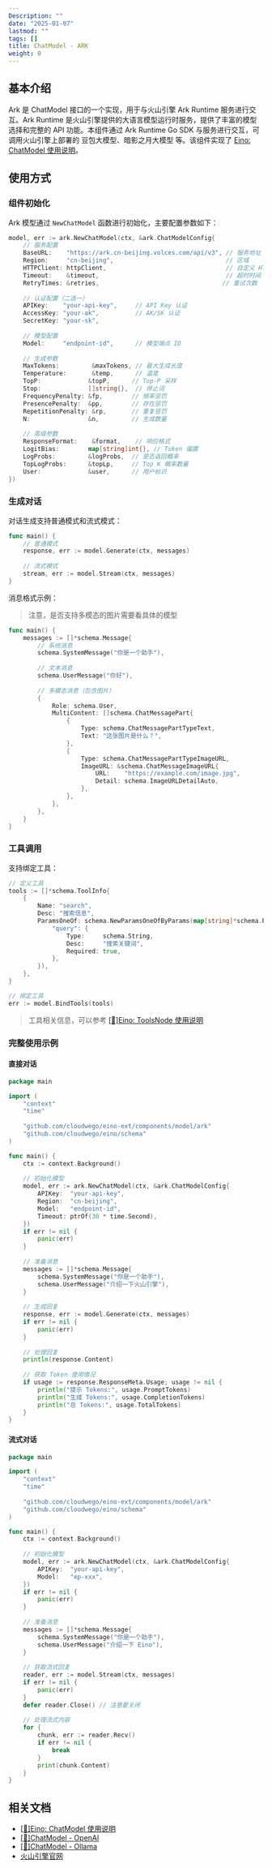 ```yaml
---
Description: ""
date: "2025-01-07"
lastmod: ""
tags: []
title: ChatModel - ARK
weight: 0
---
```


## **基本介绍**

Ark 是 ChatModel 接口的一个实现，用于与火山引擎 Ark Runtime 服务进行交互。Ark Runtime 是火山引擎提供的大语言模型运行时服务，提供了丰富的模型选择和完整的 API 功能。本组件通过 Ark Runtime Go SDK 与服务进行交互，可调用火山引擎上部署的 豆包大模型、暗影之月大模型 等。该组件实现了 [Eino: ChatModel 使用说明](/zh/docs/eino/core_modules/components/chat_model_guide)。

## **使用方式**

### **组件初始化**

Ark 模型通过 `NewChatModel` 函数进行初始化，主要配置参数如下：

```go
model, err := ark.NewChatModel(ctx, &ark.ChatModelConfig{
    // 服务配置
    BaseURL:    "https://ark.cn-beijing.volces.com/api/v3", // 服务地址
    Region:     "cn-beijing",                               // 区域
    HTTPClient: httpClient,                                 // 自定义 HTTP 客户端
    Timeout:    &timeout,                                   // 超时时间
    RetryTimes: &retries,                                  // 重试次数
    
    // 认证配置（二选一）
    APIKey:    "your-api-key",     // API Key 认证
    AccessKey: "your-ak",          // AK/SK 认证
    SecretKey: "your-sk",
    
    // 模型配置
    Model:     "endpoint-id",      // 模型端点 ID
    
    // 生成参数
    MaxTokens:         &maxTokens, // 最大生成长度
    Temperature:       &temp,      // 温度
    TopP:             &topP,      // Top-P 采样
    Stop:             []string{},  // 停止词
    FrequencyPenalty: &fp,        // 频率惩罚
    PresencePenalty:  &pp,        // 存在惩罚
    RepetitionPenalty: &rp,       // 重复惩罚
    N:                &n,         // 生成数量
    
    // 高级参数
    ResponseFormat:    &format,    // 响应格式
    LogitBias:        map[string]int{}, // Token 偏置
    LogProbs:         &logProbs,  // 是否返回概率
    TopLogProbs:      &topLp,     // Top K 概率数量
    User:             &user,      // 用户标识
})
```

### **生成对话**

对话生成支持普通模式和流式模式：

```go
func main() {
    // 普通模式
    response, err := model.Generate(ctx, messages)
    
    // 流式模式
    stream, err := model.Stream(ctx, messages)
}
```

消息格式示例：

> 注意，是否支持多模态的图片需要看具体的模型

```go
func main() {
    messages := []*schema.Message{
        // 系统消息
        schema.SystemMessage("你是一个助手"),
        
        // 文本消息
        schema.UserMessage("你好"),
        
        // 多模态消息（包含图片）
        {
            Role: schema.User,
            MultiContent: []schema.ChatMessagePart{
                {
                    Type: schema.ChatMessagePartTypeText,
                    Text: "这张图片是什么？",
                },
                {
                    Type: schema.ChatMessagePartTypeImageURL,
                    ImageURL: &schema.ChatMessageImageURL{
                        URL:    "https://example.com/image.jpg",
                        Detail: schema.ImageURLDetailAuto,
                    },
                },
            },
        },
    }
}
```

### **工具调用**

支持绑定工具：

```go
// 定义工具
tools := []*schema.ToolInfo{
    {
        Name: "search",
        Desc: "搜索信息",
        ParamsOneOf: schema.NewParamsOneOfByParams(map[string]*schema.ParameterInfo{
            "query": {
                Type:     schema.String,
                Desc:     "搜索关键词",
                Required: true,
            },
        }),
    },
}

// 绑定工具
err := model.BindTools(tools)
```

> 工具相关信息，可以参考 [[🚧]Eino: ToolsNode 使用说明](/zh/docs/eino/core_modules/components/tools_node_guide)

### **完整使用示例**

#### **直接对话**

```go
package main

import (
    "context"
    "time"
    
    "github.com/cloudwego/eino-ext/components/model/ark"
    "github.com/cloudwego/eino/schema"
)

func main() {
    ctx := context.Background()
    
    // 初始化模型
    model, err := ark.NewChatModel(ctx, &ark.ChatModelConfig{
        APIKey:  "your-api-key",
        Region:  "cn-beijing",
        Model:   "endpoint-id",
        Timeout: ptrOf(30 * time.Second),
    })
    if err != nil {
        panic(err)
    }
    
    // 准备消息
    messages := []*schema.Message{
        schema.SystemMessage("你是一个助手"),
        schema.UserMessage("介绍一下火山引擎"),
    }
    
    // 生成回复
    response, err := model.Generate(ctx, messages)
    if err != nil {
        panic(err)
    }
    
    // 处理回复
    println(response.Content)
    
    // 获取 Token 使用情况
    if usage := response.ResponseMeta.Usage; usage != nil {
        println("提示 Tokens:", usage.PromptTokens)
        println("生成 Tokens:", usage.CompletionTokens)
        println("总 Tokens:", usage.TotalTokens)
    }
}
```

#### **流式对话**

```go
package main

import (
    "context"
    "time"
    
    "github.com/cloudwego/eino-ext/components/model/ark"
    "github.com/cloudwego/eino/schema"
)

func main() {
    ctx := context.Background()
    
    // 初始化模型
    model, err := ark.NewChatModel(ctx, &ark.ChatModelConfig{
        APIKey:  "your-api-key",
        Model:   "ep-xxx",
    })
    if err != nil {
        panic(err)
    }
    
    // 准备消息
    messages := []*schema.Message{
        schema.SystemMessage("你是一个助手"),
        schema.UserMessage("介绍一下 Eino"),
    }
    
    // 获取流式回复
    reader, err := model.Stream(ctx, messages)
    if err != nil {
        panic(err)
    }
    defer reader.Close() // 注意要关闭
    
    // 处理流式内容
    for {
        chunk, err := reader.Recv()
        if err != nil {
            break
        }
        print(chunk.Content)
    }
}
```

## **相关文档**

- [[🚧]Eino: ChatModel 使用说明](/zh/docs/eino/core_modules/components/chat_model_guide)
- [[🚧]ChatModel - OpenAI](/zh/docs/eino/ecosystem_integration/chat_model/chat_model_openai)
- [[🚧]ChatModel - Ollama](/zh/docs/eino/ecosystem_integration/chat_model/chat_model_ollama)
- [火山引擎官网](https://www.volcengine.com/product/doubao)
